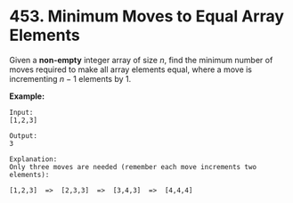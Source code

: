 # 453. Minimum Moves to Equal Array Elements

Given a **non-empty** integer array of size $n$, find the minimum number of moves required to make all array elements equal, where a move is incrementing $n-1$ elements by 1.

**Example:**

```()
Input:
[1,2,3]

Output:
3

Explanation:
Only three moves are needed (remember each move increments two elements):

[1,2,3]  =>  [2,3,3]  =>  [3,4,3]  =>  [4,4,4]
```
